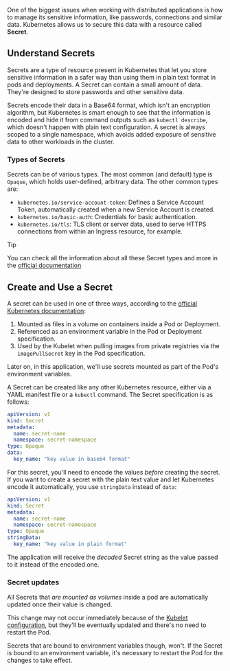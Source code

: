 One of the biggest issues when working with distributed applications is how to manage its sensitive information, like passwords, connections and similar data. Kubernetes allows us to secure this data with a resource called **Secret**.

## Understand Secrets

Secrets are a type of resource present in Kubernetes that let you store sensitive information in a safer way than using them in plain text format in pods and deployments. A Secret can contain a small amount of data. They're designed to store passwords and other sensitive data.

Secrets encode their data in a Base64 format, which isn't an encryption algorithm, but Kubernetes is smart enough to see that the information is encoded and hide it from command outputs such as `kubectl describe`, which doesn't happen with plain text configuration. A secret is always scoped to a single namespace, which avoids added exposure of sensitive data to other workloads in the cluster.

### Types of Secrets

Secrets can be of various types. The most common (and default) type is `Opaque`, which holds user-defined, arbitrary data. The other common types are:

- `kubernetes.io/service-account-token`: Defines a Service Account Token, automatically created when a new Service Account is created.
- `kubernetes.io/basic-auth`: Credentials for basic authentication.
- `kubernetes.io/tls`: TLS client or server data, used to serve HTTPS connections from within an Ingress resource, for example.

> [!TIP]
> You can check all the information about all these Secret types and more in the [official documentation](https://kubernetes.io/docs/concepts/configuration/secret/#secret-types)
## Create and Use a Secret

A secret can be used in one of three ways, according to the [official Kubernetes documentation](https://kubernetes.io/docs/concepts/configuration/secret/#overview-of-secrets):

1. Mounted as files in a volume on containers inside a Pod or Deployment.
1. Referenced as an environment variable in the Pod or Deployment specification.
1. Used by the Kubelet when pulling images from private registries via the `imagePullSecret` key in the Pod specification.

Later on, in this application, we'll use secrets mounted as part of the Pod's environment variables.

A Secret can be created like any other Kubernetes resource, either via a YAML manifest file or a `kubectl` command. The Secret specification is as follows:

```yaml
apiVersion: v1
kind: Secret
metadata:
  name: secret-name
  namespace: secret-namespace
type: Opaque
data:
  key_name: "key value in base64 format"
```

For this secret, you'll need to encode the values *before* creating the secret. If you want to create a secret with the plain text value and let Kubernetes encode it automatically, you use `stringData` instead of `data`:

```yaml
apiVersion: v1
kind: Secret
metadata:
  name: secret-name
  namespace: secret-namespace
type: Opaque
stringData:
  key_name: "key value in plain format"
```

The application will receive the *decoded* Secret string as the value passed to it instead of the encoded one.

### Secret updates

All Secrets that *are mounted as volumes* inside a pod are automatically updated once their value is changed.

This change may not occur immediately because of the [Kubelet configuration](https://kubernetes.io/docs/concepts/configuration/configmap/#mounted-configmaps-are-updated-automatically), but they'll be eventually updated and there's no need to restart the Pod.

Secrets that are bound to environment variables though, won't. If the Secret is bound to an environment variable, it's necessary to restart the Pod for the changes to take effect.
